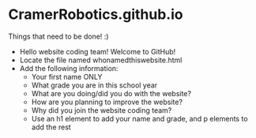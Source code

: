 # CramerRobotics.github.io



Things that need to be done! :)

* Hello website coding team! Welcome to GitHub!
* Locate the file named whonamedthiswebsite.html
* Add the following information:
  * Your first name ONLY
  * What grade you are in this school year 
  * What are you doing/did you do with the website?
  * How are you planning to improve the website?
  * Why did you join the website coding team?
  * Use an h1 element to add your name and grade, and p elements to add the rest
